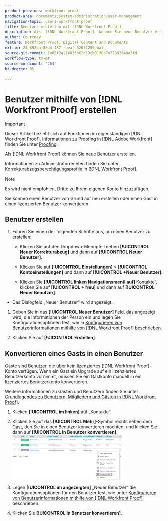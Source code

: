 ```yaml
---
product-previous: workfront-proof
product-area: documents;system-administration;user-management
navigation-topic: users-workfront-proof
title: Benutzer erstellen mit [!DNL Workfront Proof]
description: Als  [!DNL Workfront Proof]  können Sie neue Benutzer erstellen.
author: Courtney
feature: Workfront Proof, Digital Content and Documents
exl-id: 23a692ba-88d4-487f-beaf-52671259ebaf
source-git-commit: 1a85f2a214036b62d13cb01f0b7a77392648a5fd
workflow-type: tm+mt
source-wordcount: '264'
ht-degree: 0%

---
```


# Benutzer mithilfe von [!DNL Workfront Proof] erstellen

>[!IMPORTANT]
>
>Dieser Artikel bezieht sich auf Funktionen im eigenständigen [!DNL Workfront Proof]. Informationen zu Proofing in [!DNL Adobe Workfront] finden Sie unter [Proofing](../../../review-and-approve-work/proofing/proofing.md).

Als [!DNL Workfront Proof] können Sie neue Benutzer erstellen.

Informationen zu Administratorrechten finden Sie unter [Korrekturabzugsberechtigungsprofile in [!DNL Workfront Proof]](../../../workfront-proof/wp-acct-admin/account-settings/proof-perm-profiles-in-wp.md).

>[!NOTE]
>
>Es wird nicht empfohlen, Dritte zu Ihrem eigenen Konto hinzuzufügen.

Sie können einen Benutzer von Grund auf neu erstellen oder einen Gast in einen lizenzierten Benutzer konvertieren.

## Benutzer erstellen

1. Führen Sie einen der folgenden Schritte aus, um einen Benutzer zu erstellen:

   * Klicken Sie auf den Dropdown-Menüpfeil neben **[!UICONTROL Neuer Korrekturabzug]** und dann auf **[!UICONTROL Neuer Benutzer]**.

   * Klicken Sie auf **[!UICONTROL Einstellungen]** > **[!UICONTROL Kontoeinstellungen]** und dann auf **[!UICONTROL +Neuer Benutzer]**.

   * Klicken Sie **[!UICONTROL linken Navigationsmenü auf]** Kontakte“, klicken Sie auf **[!UICONTROL + Neu]** und dann auf **[!UICONTROL Neuer Benutzer]**.
* Das Dialogfeld „Neuer Benutzer“ wird angezeigt.

1. Geben Sie in das **[!UICONTROL Neuer Benutzer]** Feld, das angezeigt wird, die Informationen der Person ein und legen Sie Konfigurationsoptionen fest, wie in [Konfigurieren von Benutzerinformationen mithilfe von [!DNL Workfront Proof]](../../../workfront-proof/wp-mnguserscontacts/users/configure-user-info.md) beschrieben.

1. Klicken Sie auf **[!UICONTROL Erstellen]**.

## Konvertieren eines Gasts in einen Benutzer

Gäste sind Benutzer, die über kein lizenziertes [!DNL Workfront Proof]-Konto verfügen. Wenn ein Gast ein Upgrade auf ein lizenziertes Benutzerkonto vornimmt, müssen Sie ein Gastkonto manuell in ein lizenziertes Benutzerkonto konvertieren.

Weitere Informationen zu Gästen und Benutzern finden Sie unter [Grundlegendes zu Benutzern, Mitgliedern und Gästen in [!DNL Workfront Proof]](../../../workfront-proof/wp-mnguserscontacts/contacts/use-members-guests.md).

1. Klicken **[!UICONTROL im linken]** auf „Kontakte“.
1. Klicken Sie auf das **[!UICONTROL Mehr]**-Symbol rechts neben dem Gast, den Sie in einen Benutzer konvertieren möchten, und klicken Sie dann auf **[!UICONTROL In Benutzer konvertieren]**.
   ![screen_shot_2018-03-30_14-08-35.png](assets/screenshot-2018-03-30-14-08-35-350x143.png)

1. Legen **[!UICONTROL im angezeigten]** „Neuer Benutzer“ die Konfigurationsoptionen für den Benutzer fest, wie unter [Konfigurieren von Benutzerinformationen mithilfe von [!DNL Workfront Proof]](../../../workfront-proof/wp-mnguserscontacts/users/configure-user-info.md) beschrieben.

1. Klicken Sie **[!UICONTROL In Benutzer konvertieren]**.
